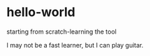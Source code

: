 # hello-world
starting from scratch-learning the tool

I may not be a fast learner, but I can play guitar.
